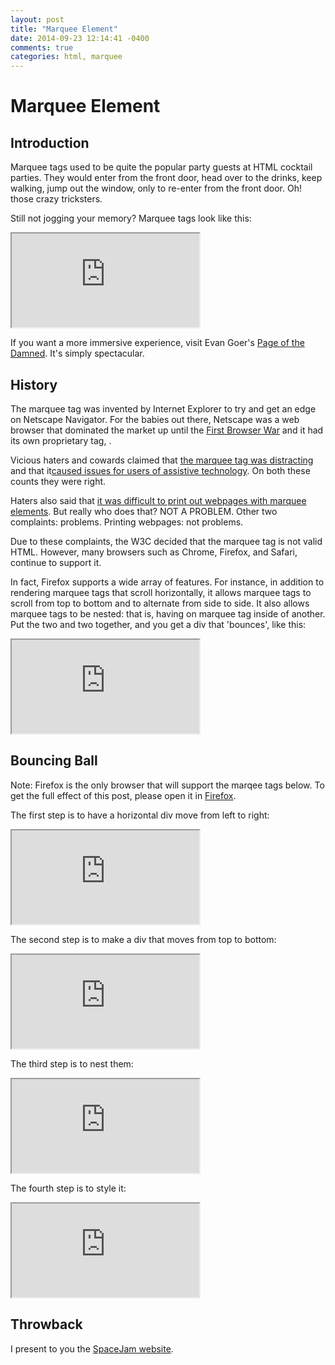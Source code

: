 ```yaml
---
layout: post
title: "Marquee Element"
date: 2014-09-23 12:14:41 -0400
comments: true
categories: html, marquee
---
```


# Marquee Element

## Introduction

Marquee tags used to be quite the popular party guests at HTML cocktail parties. They would enter from the front door, head over to the drinks, keep walking, jump out the window, only to re-enter from the front door. Oh! those crazy tricksters.

Still not jogging your memory? Marquee tags look like this:

<iframe src="http://kthffmn.github.io/marquee/js_mimic"></iframe>

If you want a more immersive experience, visit Evan Goer's [Page of the Damned](http://www.goer.org/htmlhorror/htmlhorror1.html). It's simply spectacular.

## History

The marquee tag was invented by Internet Explorer to try and get an edge on Netscape Navigator. For the babies out there, Netscape was a web browser that dominated the market up until the [First Browser War](http://en.wikipedia.org/wiki/Browser_wars#First_browser_war) and it had its own proprietary tag, [<blink>](https://developer.mozilla.org/en-US/docs/Web/HTML/Element/blink).

Vicious haters and cowards claimed that [the marquee tag was distracting](http://www.usabilityfirst.com/glossary/marquee/) and that it[caused issues for users of assistive technology](https://www.webaccessibility.com/best_practices.php?best_practice_id=441). On both these counts they were right.

Haters also said that [it was difficult to print out webpages with marquee elements](http://en.wikipedia.org/wiki/Marquee_element#Usability_problems). But really who does that? NOT A PROBLEM. Other two complaints: problems. Printing webpages: not problems.

Due to these complaints, the W3C decided that the marquee tag is not valid HTML. However, many browsers such as Chrome, Firefox, and Safari, continue to support it.

In fact, Firefox supports a wide array of features. For instance, in addition to rendering marquee tags that scroll horizontally, it allows marquee tags to scroll from top to bottom and to alternate from side to side. It also allows marquee tags to be nested: that is, having on marquee tag inside of another. Put the two and two together, and you get a div that 'bounces', like this:

<iframe src="http://kthffmn.github.io/marquee/ball_mimic"></iframe>

## Bouncing Ball

Note: Firefox is the only browser that will support the marqee tags below. To get the full effect of this post, please open it in [Firefox](https://www.mozilla.org/en-US/firefox/new/).

The first step is to have a horizontal div move from left to right:

<iframe src="http://kthffmn.github.io/marquee/ball-1"></iframe>

The second step is to make a div that moves from top to bottom:

<iframe src="http://kthffmn.github.io/marquee/ball-2"></iframe>

The third step is to nest them:

<iframe src="http://kthffmn.github.io/marquee/ball-3"></iframe>

The fourth step is to style it:

<iframe src="http://kthffmn.github.io/marquee/ball-4"></iframe>

## Throwback
I present to you the [SpaceJam website](http://www2.warnerbros.com/spacejam/movie/jam.htm).